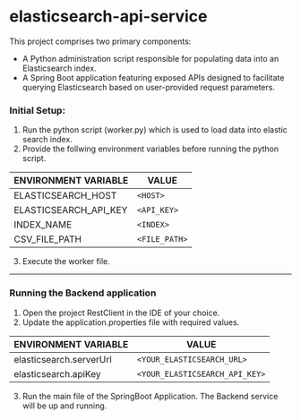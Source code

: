 # elasticsearch-api-service

This project comprises two primary components:

- A Python administration script responsible for populating data into an Elasticsearch index.
- A Spring Boot application featuring exposed APIs designed to facilitate querying Elasticsearch based on user-provided request parameters.

### Initial Setup:
1. Run the python script (worker.py) which is used to load data into elastic search index.
2. Provide the follwing environment variables before running the python script.
   
  | ENVIRONMENT VARIABLE| VALUE            |
  | ------------------- | ---------------- |
  | ELASTICSEARCH_HOST  | `<HOST>`         |
  | ELASTICSEARCH_API_KEY | `<API_KEY>`     |
  | INDEX_NAME          | `<INDEX>`        |
  | CSV_FILE_PATH       | `<FILE_PATH>`    |

3. Execute the worker file.

---

### Running the Backend application
1. Open the project RestClient in the IDE of your choice.
2. Update the application.properties file with required values.
   
| ENVIRONMENT VARIABLE      | VALUE                         |
| ------------------------- | ----------------------------- |
| elasticsearch.serverUrl   | `<YOUR_ELASTICSEARCH_URL>`    |
| elasticsearch.apiKey      | `<YOUR_ELASTICSEARCH_API_KEY>` |

3. Run the main file of the SpringBoot Application. The Backend service will be up and running.

